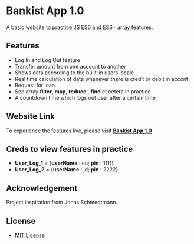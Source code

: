 # Bankist App 1.0

A basic website to practice JS ES6 and ES6+ array features.

## Features

* Log In and Log Out feature
* Transfer amount from one account to another
* Shows data according to the built-in users locale
* Real time calculation of data whenever there is credit or debit in accont
* Request for loan
* See array __filter__, __map__, __reduce__ , __find__ et cetera in practice
* A countdown time which logs out user after a certain time

## Website Link

To experience the features live, please visit [__Bankist App 1.0__](https://captain-usopp.github.io/bankist-app-1.0/)

## Creds to view features in practice
* __User_Log_1__ = {__userName__ : cu; __pin__ : 1111}
* __User_Log_2__ = {__userName__ : jd; __pin__ : 2222}

## Acknowledgement

Project inspiration from Jonas Schmedtmann.

## License

* [MIT License](https://opensource.org/licenses/MIT)
